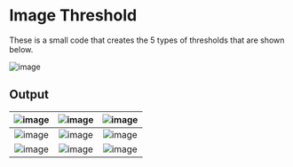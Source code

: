# Image Threshold
These is a small code that creates the 5 types of thresholds that are shown below.

![image](https://github.com/yantong0116/C-Cpp-Learning/assets/51469882/31aecb49-d807-472f-84a4-801162410e31)

## Output

| ![image](https://github.com/yantong0116/C-Cpp-Learning/assets/51469882/ffae9a42-af13-423f-85ac-b8ad094fcfcb) | ![image](https://github.com/yantong0116/C-Cpp-Learning/assets/51469882/a29e368d-51fa-42f5-b165-b6a64db44076) | ![image](https://github.com/yantong0116/C-Cpp-Learning/assets/51469882/4140533f-20f1-4c3b-be27-21b2d26f9a8e) |
| :---:   | :---: | :---: |
| ![image](https://github.com/yantong0116/C-Cpp-Learning/assets/51469882/e1bcd943-00fe-471b-ac80-a799996028bc) | ![image](https://github.com/yantong0116/C-Cpp-Learning/assets/51469882/29026048-0409-4c94-a1e8-4ea5e07c4f50) | ![image](https://github.com/yantong0116/C-Cpp-Learning/assets/51469882/b1cc4830-8fa9-4bf6-af36-eb881e880da1) |
| ![image](https://github.com/yantong0116/C-Cpp-Learning/assets/51469882/c6cc4bda-e915-464e-9228-81540c897c84) | ![image](https://github.com/yantong0116/C-Cpp-Learning/assets/51469882/b3cb3a60-c1f8-4709-a8ea-4b3a44fe60ac) | ![image](https://github.com/yantong0116/C-Cpp-Learning/assets/51469882/a62d108e-d858-4a0a-8187-7f958c0759a5) |
